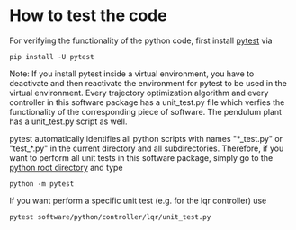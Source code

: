 #  How to test the code

For verifying the functionality of the python code, first install [pytest](https://docs.pytest.org/en/6.2.x/) via

    pip install -U pytest

Note: If you install pytest inside a virtual environment, you have to deactivate and then reactivate the environment for pytest to be used in the virtual environment.
Every trajectory optimization algorithm and every controller in this software package has a unit_test.py file which verfies the functionality of the corresponding piece of software. The pendulum plant has a unit_test.py script as well.

pytest automatically identifies all python scripts with names "\*\_test.py" or "test\_\*.py" in the current directory and all subdirectories. Therefore, if you want to perform all unit tests in this software package, simply go to the [python root directory](https://github.com/dfki-ric-underactuated-lab/torque_limited_simple_pendulum/tree/master/software/python) and type

    python -m pytest

If you want perform a specific unit test (e.g. for the lqr controller) use

    pytest software/python/controller/lqr/unit_test.py




